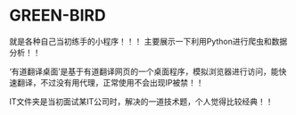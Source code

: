 # GREEN-BIRD
就是各种自己当初练手的小程序！！！
主要展示一下利用Python进行爬虫和数据分析！！


‘有道翻译桌面’是基于有道翻译网页的一个桌面程序，模拟浏览器进行访问，能快速翻译，不过没有用代理，正常使用不会出现IP被禁！！

IT文件夹是当初面试某IT公司时，解决的一道技术题，个人觉得比较经典！！


